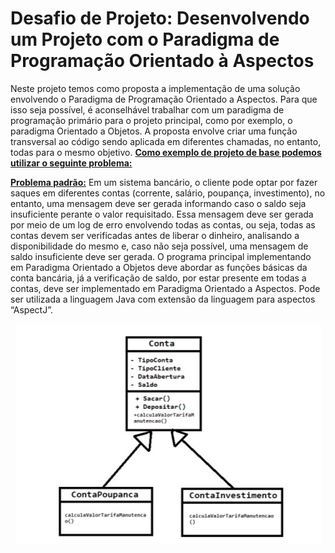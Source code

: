 # Desafio de Projeto: Desenvolvendo um Projeto com o Paradigma de Programação Orientado à Aspectos


<p> Neste projeto temos como proposta a implementação de uma solução envolvendo o Paradigma de Programação Orientado a Aspectos. Para que isso seja possível, é aconselhável trabalhar com um paradigma de programação primário para o projeto principal, como por exemplo, o paradigma Orientado a Objetos.
A proposta envolve criar uma função transversal ao código sendo aplicada em diferentes chamadas, no entanto, todas para o mesmo objetivo. <b><u>Como exemplo de projeto de base podemos utilizar o seguinte problema:</u></b></p>
<p><b><u>Problema padrão:</b></u> Em um sistema bancário, o cliente pode optar por fazer saques em diferentes contas (corrente, salário, poupança, investimento), no entanto, uma mensagem deve ser gerada informando caso o saldo seja insuficiente perante o valor requisitado. Essa mensagem deve ser gerada por meio de um log de erro envolvendo todas as contas, ou seja, todas as contas devem ser verificadas antes de liberar o dinheiro, analisando a disponibilidade do mesmo e, caso não seja possível, uma mensagem de saldo insuficiente deve ser gerada.
O programa principal implementando em Paradigma Orientado a Objetos deve abordar as funções básicas da conta bancária, já a verificação de saldo, por estar presente em todas a contas, deve ser implementado em Paradigma Orientado a Aspectos. Pode ser utilizada a linguagem Java com extensão da linguagem para aspectos “AspectJ”.</p>

<p align="center">
  <img src="uml.jpg" alt="Exemplo Para O Projeto" />
</p>
